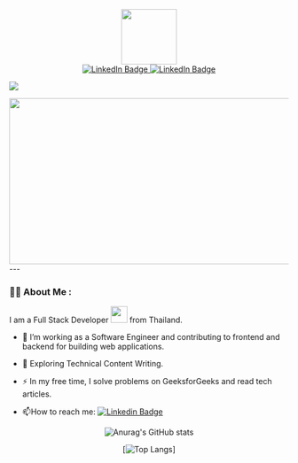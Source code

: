 <div id="header" align="center">
  <img src="https://media.giphy.com/media/M9gbBd9nbDrOTu1Mqx/giphy.gif" width="100"/>
</div>

<div id="badges" align="center">
  <a href="https://www.linkedin.com/in/pattharaphon-ongmee-3155651b5" target="_blank" >
    <img src="https://img.shields.io/badge/LinkedIn-blue?style=for-the-badge&logo=linkedin&logoColor=white" alt="LinkedIn Badge"/>
  </a>

  <a href="https://www.facebook.com/Otakuict1122" target="_blank" >
   <img src="https://img.shields.io/badge/Facebook-1877F2?style=for-the-badge&logo=facebook&logoColor=white" alt="LinkedIn Badge"/>
   </a>

</div>

![](https://komarev.com/ghpvc/?username=otakuict)

<div align="center">
  <img src="https://media.giphy.com/media/dWesBcTLavkZuG35MI/giphy.gif" width="600" height="300"/>
</div>
---

### :woman_technologist: About Me :
I am a Full Stack Developer <img src="https://media.giphy.com/media/WUlplcMpOCEmTGBtBW/giphy.gif" width="30"> from Thailand.
- :telescope: I’m working as a Software Engineer and contributing to frontend and backend for building web applications.

- :seedling: Exploring Technical Content Writing.

- :zap: In my free time, I solve problems on GeeksforGeeks and read tech articles.

- :mailbox:How to reach me: [![Linkedin Badge](https://img.shields.io/badge/-kakbar-blue?style=flat&logo=Linkedin&logoColor=white)](your-linkedin-url)


<div id="stat" align="center">
  
  ![Anurag's GitHub stats](https://github-readme-stats.vercel.app/api?username=otakuict&theme=dark&show_icons=true)

</div>

<div id="stat2" align="center">
  
 [![Top Langs](https://github-readme-stats.vercel.app/api/top-langs/?username=otakuict&layout=pie)]

</div>








